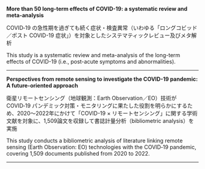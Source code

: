 **More than 50 long-term effects of COVID-19: a systematic review and meta-analysis**

COVID‑19 の急性期を過ぎても続く症状・検査異常（いわゆる「ロングコビッド／ポスト COVID-19 症状」）を対象としたシステマティックレビュー及びメタ解析

This study is a systematic review and meta-analysis of the long-term effects of COVID-19 (i.e., post-acute symptoms and abnormalities).

---
**Perspectives from remote sensing to investigate the COVID-19 pandemic: A future-oriented approach**

衛星リモートセンシング（地球観測：Earth Observation／EO）技術が COVID‑19 パンデミック対策・モニタリングに果たした役割を明らかにするため、2020〜2022年にかけて「COVID-19 × リモートセンシング」に関する学術文献を対象に、1,509論文を収録して書誌計量分析（bibliometric analysis）を実施

This study conducts a bibliometric analysis of literature linking remote sensing (Earth Observation: EO) technologies with the COVID‑19 pandemic, covering 1,509 documents published from 2020 to 2022.

---


